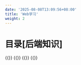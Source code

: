 ```yaml
---
date: '2025-08-08T13:09:56+08:00'
title: 'Web学习'
weight: 2
---
```


# 目录[后端知识]
{{<cards>}} 
{{<card link="./web开发基础" title="Web开发基础" icon="document-duplicate">}}
{{<card link="./servlet技术详解" title="Servlet技术详解" icon="document-duplicate">}} 
{{</cards>}}
